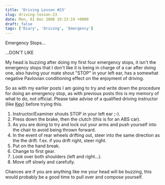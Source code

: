 ```yaml
---
title: 'Driving Lesson #23'
slug: driving-lesson-23
date: Mon, 01 Dec 2008 19:23:19 +0000
draft: false
tags: ['Diary', 'Driving', 'Emergency']
---
```


Emergency Stops...

...DON'T LIKE

My head is buzzing after doing my first four emergency stops, it isn't the emergency stops that I don't like it is being in charge of a car after doing one, also having your mate shout "STOP" in your left ear, has a somewhat negative Pavlovian conditioning effect on the enjoyment of driving.

So as with my earlier posts I am going to try and write down the procedure for doing an emergency stop, as with previous posts this is my memory of what to do, not official. Please take advise of a qualified driving instructor (like [Kev](https://web.archive.org/web/20090421173352/http://www.snaildrive.co.uk/)) before trying this.

1.  Instructor/Examiner shouts STOP in your left ear ;-).
2.  Press down the brake, then the clutch (this is for an ABS car).
3.  As you are doing to try and lock out your arms and push yourself into the chair to avoid being thrown forward.
4.  In the event of rear wheels drifting out, steer into the same direction as the the drift. f.ex. if you drift right, steer right.
5.  Put on the hand break.
6.  Change to first gear.
7.  Look over both shoulders (left and right...).
8.  Move off slowly and carefully.

Chances are if you are anything like me your head will be buzzing, this would probably be a good time to pull over and compose yourself.